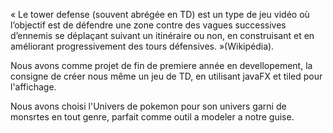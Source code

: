 « Le tower defense (souvent abrégée en TD) est un type de jeu vidéo où l’objectif 
est de défendre une zone contre des vagues successives d’ennemis se déplaçant 
suivant un itinéraire ou non, en construisant et en améliorant progressivement des tours
défensives. »(Wikipédia).

Nous avons comme projet de fin de premiere année en devellopement, la consigne de créer nous même un jeu de TD, en utilisant javaFX et tiled pour l'affichage.

Nous avons choisi l'Univers de pokemon pour son univers garni de monsrtes en tout genre, parfait comme outil a modeler a notre guise. 
